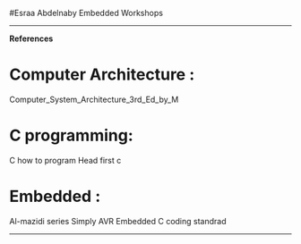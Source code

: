 #Esraa Abdelnaby
Embedded Workshops 
********************************************************
**References**

Computer Architecture :
=======================
Computer_System_Architecture_3rd_Ed_by_M

C programming:
==============
  C how to program
  Head first c
  
Embedded :
==========
  Al-mazidi series
  Simply AVR
  Embedded C coding standrad
  
*********************************************************
